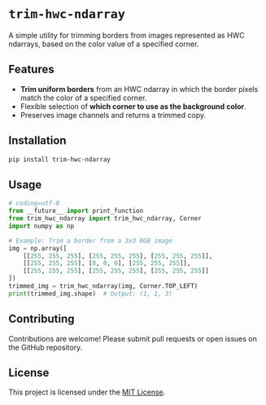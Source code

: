 # `trim-hwc-ndarray`

A simple utility for trimming borders from images represented as HWC ndarrays, based on the color value of a specified
corner.

## Features

- **Trim uniform borders** from an HWC ndarray in which the border pixels match the color of a specified corner.
- Flexible selection of **which corner to use as the background color**.
- Preserves image channels and returns a trimmed copy.

## Installation

```bash
pip install trim-hwc-ndarray
```

## Usage

```python
# coding=utf-8
from __future__ import print_function
from trim_hwc_ndarray import trim_hwc_ndarray, Corner
import numpy as np

# Example: Trim a border from a 3x3 RGB image
img = np.array([
    [[255, 255, 255], [255, 255, 255], [255, 255, 255]],
    [[255, 255, 255], [0, 0, 0], [255, 255, 255]],
    [[255, 255, 255], [255, 255, 255], [255, 255, 255]]
])
trimmed_img = trim_hwc_ndarray(img, Corner.TOP_LEFT)
print(trimmed_img.shape)  # Output: (1, 1, 3)
```

## Contributing

Contributions are welcome! Please submit pull requests or open issues on the GitHub repository.

## License

This project is licensed under the [MIT License](LICENSE).